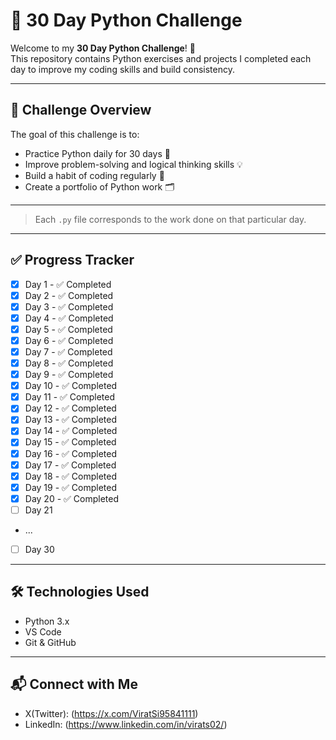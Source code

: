 # 🐍 30 Day Python Challenge

Welcome to my **30 Day Python Challenge**! 🚀  
This repository contains Python exercises and projects I completed each day to improve my coding skills and build consistency.

---

## 📅 Challenge Overview

The goal of this challenge is to:

- Practice Python daily for 30 days 🧠
- Improve problem-solving and logical thinking skills 💡
- Build a habit of coding regularly 🔁
- Create a portfolio of Python work 🗂️

---


> Each `.py` file corresponds to the work done on that particular day.

---

## ✅ Progress Tracker

- [x] Day 1 - ✅ Completed
- [x] Day 2 - ✅ Completed
- [x] Day 3 - ✅ Completed
- [x] Day 4 - ✅ Completed
- [x] Day 5 - ✅ Completed
- [x] Day 6 - ✅ Completed
- [x] Day 7 - ✅ Completed
- [x] Day 8 - ✅ Completed
- [x] Day 9 - ✅ Completed
- [x] Day 10 - ✅ Completed
- [x] Day 11 - ✅ Completed
- [x] Day 12 - ✅ Completed
- [x] Day 13 - ✅ Completed
- [x] Day 14 - ✅ Completed
- [x] Day 15 - ✅ Completed
- [x] Day 16 - ✅ Completed
- [x] Day 17 - ✅ Completed
- [x] Day 18 - ✅ Completed
- [x] Day 19 - ✅ Completed
- [x] Day 20 - ✅ Completed
- [ ] Day 21
- ...
- [ ] Day 30

---

## 🛠️ Technologies Used

- Python 3.x
- VS Code
- Git & GitHub

---

## 📬 Connect with Me

- X(Twitter): (https://x.com/ViratSi95841111)
- LinkedIn: (https://www.linkedin.com/in/virats02/)
